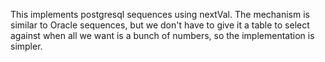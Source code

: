 This implements postgresql sequences using nextVal. The mechanism is similar to Oracle sequences, but we don't have to give it a table to select against when all we want is a bunch of numbers, so the implementation is simpler.